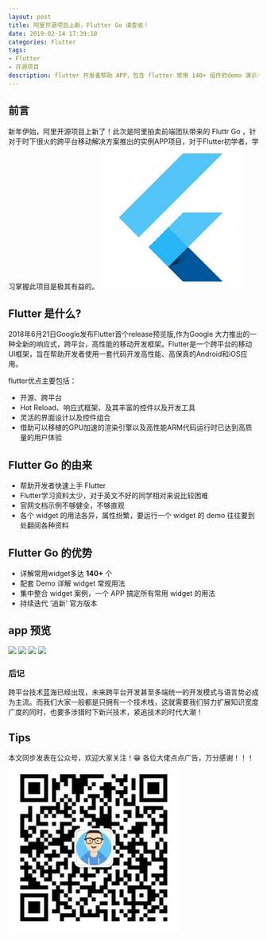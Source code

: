 ```yaml
---
layout: post
title: 阿里开源项目上新，Flutter Go 请查收！
date: 2019-02-14 17:39:18
categories: Flutter
tags:
- Flutter
- 开源项目
description: flutter 开发者帮助 APP，包含 flutter 常用 140+ 组件的demo 演示与中文文档
---
```


## 前言
新年伊始，阿里开源项目上新了！此次是阿里拍卖前端团队带来的 Fluttr Go ，针对于时下很火的跨平台移动解决方案推出的实例APP项目，对于Flutter初学者，学习掌握此项目是极其有益的。
![](https://raw.githubusercontent.com/github/explore/cebd63002168a05a6a642f309227eefeccd92950/topics/flutter/flutter.png)

## Flutter 是什么?

2018年6月21日Google发布Flutter首个release预览版,作为Google 大力推出的一种全新的响应式，跨平台，高性能的移动开发框架。Flutter是一个跨平台的移动UI框架，旨在帮助开发者使用一套代码开发高性能、高保真的Android和iOS应用。

flutter优点主要包括：
- 开源、跨平台
- Hot Reload、响应式框架、及其丰富的控件以及开发工具
- 灵活的界面设计以及控件组合
- 借助可以移植的GPU加速的渲染引擎以及高性能ARM代码运行时已达到高质量的用户体验

## Flutter Go 的由来

- 帮助开发者快速上手 Flutter
- Flutter学习资料太少，对于英文不好的同学相对来说比较困难
- 官网文档示例不够健全，不够直观
- 各个 widget 的用法各异，属性纷繁，要运行一个 widget 的 demo 往往要到处翻阅各种资料

## Flutter Go 的优势

- 详解常用widget多达 **140+** 个
- 配套 Demo 详解 widget 常规用法
- 集中整合 widget 案例，一个 APP 搞定所有常用 widget 的用法
- 持续迭代 ‘追新’ 官方版本

## app 预览

<img src="https://img.alicdn.com/tfs/TB1MoiNExTpK1RjSZFGXXcHqFXa-362-751.gif" width=200> <img src="https://img.alicdn.com/tfs/TB1oeicBhjaK1RjSZFAXXbdLFXa-345-717.gif" width=200>  <img src="https://img.alicdn.com/tfs/TB1WJNuBmzqK1RjSZPcXXbTepXa-345-717.gif" width=200>  <img src="https://img.alicdn.com/tfs/TB13Xh3BkvoK1RjSZFNXXcxMVXa-345-717.gif" width=200>  

### 后记
跨平台技术蓝海已经出现，未来跨平台开发甚至多端统一的开发模式与语言势必成为主流。而我们大家一般都是只拥有一个技术栈，这就需要我们努力扩展知识宽度广度的同时，也要多涉猎时下新兴技术，紧追技术的时代大潮！

## Tips
本文同步发表在公众号，欢迎大家关注！😁 各位大佬点点广告，万分感谢！！！
![](https://github.com/lujiahao0708/PicRepo/raw/master/公众号二维码.jpg)